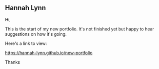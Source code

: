 ## Hannah Lynn

Hi,

This is the start of my new portfolio. It's not finished yet but happy to hear suggestions on how it's going.

Here's a link to view:

https://hannah-lynn.github.io/new-portfolio

Thanks
